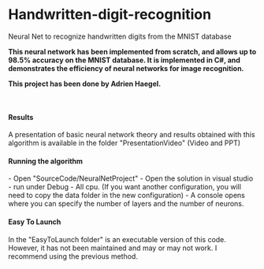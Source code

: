# Handwritten-digit-recognition
Neural Net to recognize handwritten digits from the MNIST database 

<strong>This neural network has been implemented from scratch, and allows up to 98.5% accuracy on the MNIST database.
It is implemented in C#, and demonstrates the efficiency of neural networks for image recognition.</strong>
</br>

 <strong> This project has been done by Adrien Haegel.</strong>



</br>

<h4>Results</h4>
A presentation of basic neural network theory and results obtained with this algorithm is available in the folder "PresentationVideo" (Video and PPT)

</br>



<h4>Running the algorithm</h4>
- Open "SourceCode/NeuralNetProject"
- Open the solution in visual studio
- run under Debug - All cpu. (If you want another configuration, you will need to copy the data folder in the new configuration)
- A console opens where you can specify the number of layers and the number of neurons.

</br>

<h4>Easy To Launch</h4>
In the "EasyToLaunch folder" is an executable version of this code. However, it has not been maintained and may or may not work. I recommend using the previous method.


